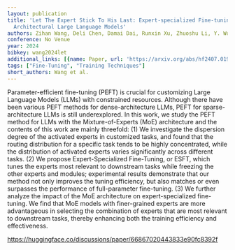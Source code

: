 ```yaml
---
layout: publication
title: 'Let The Expert Stick To His Last: Expert-specialized Fine-tuning For Sparse
  Architectural Large Language Models'
authors: Zihan Wang, Deli Chen, Damai Dai, Runxin Xu, Zhuoshu Li, Y. Wu
conference: No Venue
year: 2024
bibkey: wang2024let
additional_links: [{name: Paper, url: 'https://arxiv.org/abs/hf2407.01906'}]
tags: ["Fine-Tuning", "Training Techniques"]
short_authors: Wang et al.
---
```

Parameter-efficient fine-tuning (PEFT) is crucial for customizing Large Language Models (LLMs) with constrained resources. Although there have been various PEFT methods for dense-architecture LLMs, PEFT for sparse-architecture LLMs is still underexplored. In this work, we study the PEFT method for LLMs with the Mixture-of-Experts (MoE) architecture and the contents of this work are mainly threefold: (1) We investigate the dispersion degree of the activated experts in customized tasks, and found that the routing distribution for a specific task tends to be highly concentrated, while the distribution of activated experts varies significantly across different tasks. (2) We propose Expert-Specialized Fine-Tuning, or ESFT, which tunes the experts most relevant to downstream tasks while freezing the other experts and modules; experimental results demonstrate that our method not only improves the tuning efficiency, but also matches or even surpasses the performance of full-parameter fine-tuning. (3) We further analyze the impact of the MoE architecture on expert-specialized fine-tuning. We find that MoE models with finer-grained experts are more advantageous in selecting the combination of experts that are most relevant to downstream tasks, thereby enhancing both the training efficiency and effectiveness.

https://huggingface.co/discussions/paper/66867020443833e90fc8392f